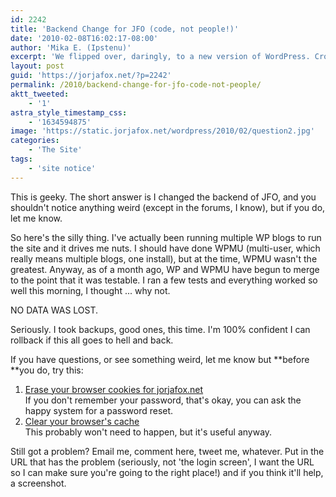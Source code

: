 ```yaml
---
id: 2242
title: 'Backend Change for JFO (code, not people!)'
date: '2010-02-08T16:02:17-08:00'
author: 'Mika E. (Ipstenu)'
excerpt: 'We flipped over, daringly, to a new version of WordPress. Cross your fingers!'
layout: post
guid: 'https://jorjafox.net/?p=2242'
permalink: /2010/backend-change-for-jfo-code-not-people/
aktt_tweeted:
    - '1'
astra_style_timestamp_css:
    - '1634594875'
image: 'https://static.jorjafox.net/wordpress/2010/02/question2.jpg'
categories:
    - 'The Site'
tags:
    - 'site notice'
---
```


This is geeky.  The short answer is I changed the backend of JFO, and you shouldn't notice anything weird (except in the forums, I know), but if you do, let me know.

So here's the silly thing.  I've actually been running multiple WP blogs to run the site and it drives me nuts. I should have done WPMU (multi-user, which really means multiple blogs, one install), but at the time, WPMU wasn't the greatest.  Anyway, as of a month ago, WP and WPMU have begun to merge to the point that it was testable. I ran a few tests and everything worked so well this morning, I thought ... why not.

NO DATA WAS LOST.

Seriously. I took backups, good ones, this time.  I'm 100% confident I can rollback if this all goes to hell and back.

If you have questions, or see something weird, let me know but **before **you do, try this:
<ol>
	<li><a href="http://www.wikihow.com/Clear-Your-Browser%27s-Cookies">Erase your browser cookies for jorjafox.net</a><br />If you don't remember your password, that's okay, you can ask the happy system for a password reset.</li>
	<li><a href="http://www.wikihow.com/Clear-Your-Browser%27s-Cache">Clear your browser's cache</a><br />This probably won't need to happen, but it's useful anyway.</li>
</ol>

Still got a problem?  Email me, comment here, tweet me, whatever. Put in the URL that has the problem (seriously, not 'the login screen', I want the URL so I can make sure you're going to the right place!) and if you think it'll help, a screenshot.
